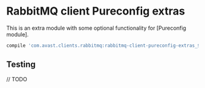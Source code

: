 # RabbitMQ client Pureconfig extras

This is an extra module with some optional functionality for [Pureconfig module].  
```groovy
compile 'com.avast.clients.rabbitmq:rabbitmq-client-pureconfig-extras_$scalaVersion:x.x.x'
```

## Testing

// TODO
